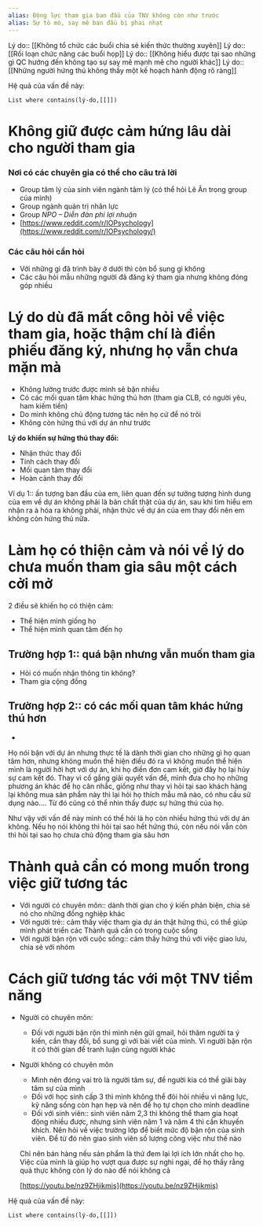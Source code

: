 ```yaml
---
alias: Động lực tham gia ban đầu của TNV không còn như trước
alias: Sự tò mò, say mê ban đầu bị phai nhạt
---
```


Lý do:: [[Không tổ chức các buổi chia sẻ kiến thức thường xuyên]]
Lý do:: [[Rối loạn chức năng các buổi họp]]
Lý do:: [[Không hiểu được tại sao những gì QC hướng đến không tạo sự say mê mạnh mẽ cho người khác]]
Lý do:: [[Những người hứng thú không thấy một kế hoạch hành động rõ ràng]]

Hệ quả của vấn đề này:
```dataview
List where contains(lý-do,[[]])
```

# Không giữ được cảm hứng lâu dài cho người tham gia

### Nơi có các chuyên gia có thể cho câu trả lời

- Group tâm lý của sinh viên ngành tâm lý (có thể hỏi Lê Ân trong group của mình)
- Group ngành quản trị nhân lực
- Group *NPO – Diễn đàn phi lợi nhuận*
- [https://www.reddit.com/r/IOPsychology](https://www.reddit.com/r/IOPsychology/)

### Các câu hỏi cần hỏi

- Với những gì đã trình bày ở dưới thì còn bổ sung gì không
- Các câu hỏi mẫu những người đã đăng ký tham gia nhưng không đóng góp nhiều

# Lý do dù đã mất công hỏi về việc tham gia, hoặc thậm chí là điền phiếu đăng ký, nhưng họ vẫn chưa mặn mà

- Không lường trước được mình sẽ bận nhiều
- Có các mối quan tâm khác hứng thú hơn (tham gia CLB, có người yêu, ham kiếm tiền)
- Do mình không chủ động tương tác nên họ cứ để nó trôi
- Không còn hứng thú với dự án như trước

**Lý do khiến sự hứng thú thay đổi:**

- Nhận thức thay đổi
- Tính cách thay đổi
- Mối quan tâm thay đổi
- Hoàn cảnh thay đổi

Ví dụ 1:: ấn tượng ban đầu của em, liên quan đến sự tưởng tượng hình dung của em về dự án không phải là bản chất thật của dự án, sau khi tìm hiểu em nhận ra à hóa ra không phải, nhận thức về dự án của em thay đổi nên em không còn hứng thú nữa.

# Làm họ có thiện cảm và nói về lý do chưa muốn tham gia sâu một cách cởi mở

2 điều sẽ khiến họ có thiện cảm:

- Thể hiện mình giống họ
- Thể hiện mình quan tâm đến họ

## Trường hợp 1:: quá bận nhưng vẫn muốn tham gia

- Hỏi có muốn nhận thông tin không?
- Tham gia cộng đồng

## Trường hợp 2:: có các mối quan tâm khác hứng thú hơn

-

Họ nói bận với dự án nhưng thực tế là dành thời gian cho những gì họ quan tâm hơn, nhưng không muốn thể hiện điều đó ra vì không muốn thể hiện mình là người hời hợt với dự án, khi họ điền đơn cam kết, giờ đây họ lại hủy sự cam kết đó.
Thay vì cố gắng giải quyết vấn đề, mình đưa cho họ những phương án khác để họ cân nhắc, giống như thay vì hỏi tại sao khách hàng lại không mua sản phẩm này thì lại hỏi họ thích mẫu mã nào, có nhu cầu sử dụng nào.... Từ đó cũng có thể nhìn thấy được sự hứng thú của họ.

Như vậy với vấn đề này mình có thể hỏi là họ còn nhiều hứng thú với dự án không. Nếu họ nói không thì hỏi tại sao hết hứng thú, còn nếu nói vẫn còn thì hỏi tại sao họ chưa chủ động tham gia sâu hơn

# Thành quả cần có mong muốn trong việc giữ tương tác

- Với người có chuyên môn:: dành thời gian cho ý kiến phản biện, chia sẻ nó cho những đồng nghiệp khác
- Với người trẻ:: cảm thấy việc tham gia dự án thật hứng thú, có thể giúp mình phát triển các Thành quả cần có trong cuộc sống
- Với người bận rộn với cuộc sống:: cảm thấy hứng thú với việc giao lưu, chia sẻ với nhóm

# Cách giữ tương tác với một TNV tiềm năng

- Người có chuyên môn:
    - Đối với người bận rộn thì mình nên gửi gmail, hỏi thăm người ta ý kiến, cần thay đổi, bổ sung gì với bài viết của mình. Vì người bận rộn ít có thời gian để tranh luận cùng người khác
- Người không có chuyên môn
   + Mình nên đóng vai trò là người tâm sự, để người kia có thể giãi bày tâm sự của mình
   + Đối với học sinh cấp 3 thì mình không thể đỏi hỏi nhiều vì năng lực, kỹ năng sống còn hạn hẹp và nên để họ tự chọn cho mình deadline
   + Đối với sinh viên:: sinh viên năm 2,3 thì không thể tham gia hoạt động nhiều được, nhưng sinh viên năm 1 và năm 4 thì cần khuyến khích. Nên hỏi về việc trường lớp để biết mức độ bận rộn của sinh viên. Để từ đó nên giao sinh viên số lượng công việc như thế nào


    Chỉ nên bán hàng nếu sản phẩm là thứ đem lại lợi ích lớn nhất cho họ. Việc của mình là giúp họ vượt qua  được sự nghi ngại, để họ thấy rằng quả thực không còn lý do nào để nói không cả

    [https://youtu.be/nz9ZHjikmis](https://youtu.be/nz9ZHjikmis)




Hệ quả của vấn đề này:
```dataview
List where contains(lý-do,[[]])
```
 
